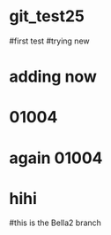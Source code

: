 # git_test25
#first test
#trying new 
# adding now
# 01004
# again 01004
# hihi

#this is the Bella2 branch